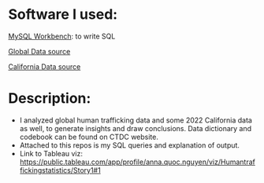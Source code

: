 # Software I used:
[MySQL Workbench](https://dev.mysql.com/downloads/workbench/): to write SQL 

[Global Data source](https://www.ctdatacollaborative.org/page/global-k-anonymized-dataset)

[California Data source](https://cde.ucr.cjis.gov/LATEST/webapp/#/pages/downloads)

# Description: 

- I analyzed global human trafficking data and some 2022 California data as well, to generate insights and draw conclusions. Data dictionary and codebook can be found on CTDC website. 
- Attached to this repos is my SQL queries and explanation of output.
- Link to Tableau viz: https://public.tableau.com/app/profile/anna.quoc.nguyen/viz/Humantraffickingstatistics/Story1#1
